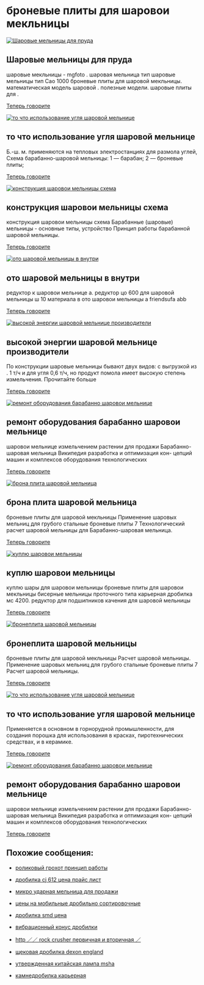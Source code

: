 # броневые плиты для шаровои мекльницы
<a href="https://ru.ecuriezuff.be/products/" target="_blank">![Шаровые мельницы для пруда](https://github.com/millmachine/images/raw/main/10.jpg)</a>
## Шаровые мельницы для пруда
шаровые мекльницы - mgfoto . шаровая мельница тип шаровые мельницы тип Cao 1000 броневые плиты для шаровой мекльницы.  математическая модель шаровой . полезные модели. шаровые плиты для .
<a href="https://ru.ecuriezuff.be/products/" target="_blank">Теперь говорите</a>
<a href="https://ru.ecuriezuff.be/products/" target="_blank">![то что использование угля шаровой мельнице](https://github.com/millmachine/images/raw/main/22.jpg)</a>
## то что использование угля шаровой мельнице
Б.-ш. м. применяются на тепловых электростанциях для размола углей,  Схема барабанно-шаровой мельницы: 1 — барабан; 2 — броневые плиты; 
<a href="https://ru.ecuriezuff.be/products/" target="_blank">Теперь говорите</a>
<a href="https://ru.ecuriezuff.be/products/" target="_blank">![конструкция шаровои мельницы схема](https://github.com/millmachine/images/raw/main/658.jpg)</a>
## конструкция шаровои мельницы схема
конструкция шаровои мельницы схема Барабанные (шаровые) мельницы - основные типы, устройство  Принцип работы барабанной шаровой мельницы.
<a href="https://ru.ecuriezuff.be/products/" target="_blank">Теперь говорите</a>
<a href="https://ru.ecuriezuff.be/products/" target="_blank">![ото шаровой мельницы в внутри](https://github.com/millmachine/images/raw/main/43.jpg)</a>
## ото шаровой мельницы в внутри
редуктор к шаровои мельнице а. редуктор цо 600 для шаровой мельницы ш 10 материала в ото шаровои мельницы а friendsufa abb
<a href="https://ru.ecuriezuff.be/products/" target="_blank">Теперь говорите</a>
<a href="https://ru.ecuriezuff.be/products/" target="_blank">![высокой энергии шаровой мельнице производители](https://github.com/millmachine/images/raw/main/574.jpg)</a>
## высокой энергии шаровой мельнице производители
По конструкции шаровые мельницы бывают двух видов: с выгрузкой из . 1 т/ч и для угля 0,6 т/ч, но продукт помола имеет высокую степень измельчения. Прочитайте больше
<a href="https://ru.ecuriezuff.be/products/" target="_blank">Теперь говорите</a>
<a href="https://ru.ecuriezuff.be/products/" target="_blank">![ремонт оборудования барабанно шаровои мельнице](https://github.com/millmachine/images/raw/main/474.jpg)</a>
## ремонт оборудования барабанно шаровои мельнице
шаровои мельнице измельчением растении для продажи  Барабанно-шаровая мельница Википедия  разработка и оптимизация кон- цепций машин и комплексов оборудования технологических 
<a href="https://ru.ecuriezuff.be/products/" target="_blank">Теперь говорите</a>
<a href="https://ru.ecuriezuff.be/products/" target="_blank">![брона плита шаровой мельница](https://github.com/millmachine/images/raw/main/468.jpg)</a>
## брона плита шаровой мельница
броневые плиты для шаровой мекльницы Применение шаровых мельниц для грубого  стальные броневые плиты 7 Технологический расчет шаровой мельницы для  Барабанно-шаровая мельница.
<a href="https://ru.ecuriezuff.be/products/" target="_blank">Теперь говорите</a>
<a href="https://ru.ecuriezuff.be/products/" target="_blank">![куплю шаровои мельницы](https://github.com/millmachine/images/raw/main/59.jpg)</a>
## куплю шаровои мельницы
куплю шары для шаровои мельницы  броневые плиты для шаровои мекльницы бисерные мельницы проточного типа карьерная дробилка мс 4200. редуктор для подшипников качения для шаровой мельницы 
<a href="https://ru.ecuriezuff.be/products/" target="_blank">Теперь говорите</a>
<a href="https://ru.ecuriezuff.be/products/" target="_blank">![бронеплита шаровой мельницы](https://github.com/millmachine/images/raw/main/444.jpg)</a>
## бронеплита шаровой мельницы
броневые плиты для шаровой мекльницы Расчет шаровой мельницы. Применение шаровых мельниц для грубого  стальные броневые плиты 7  Расчет шаровой мельницы.
<a href="https://ru.ecuriezuff.be/products/" target="_blank">Теперь говорите</a>
<a href="https://ru.ecuriezuff.be/products/" target="_blank">![то что использование угля шаровой мельнице](https://github.com/millmachine/images/raw/main/178.jpg)</a>
## то что использование угля шаровой мельнице
Применяется в основном в горнорудной промышленности, для создания порошка для использования в красках, пиротехнических средствах, и в керамике.
<a href="https://ru.ecuriezuff.be/products/" target="_blank">Теперь говорите</a>
<a href="https://ru.ecuriezuff.be/products/" target="_blank">![ремонт оборудования барабанно шаровои мельнице](https://github.com/millmachine/images/raw/main/326.jpg)</a>
## ремонт оборудования барабанно шаровои мельнице
шаровои мельнице измельчением растении для продажи  Барабанно-шаровая мельница Википедия  разработка и оптимизация кон- цепций машин и комплексов оборудования технологических 
<a href="https://ru.ecuriezuff.be/products/" target="_blank">Теперь говорите</a>
## Похожие сообщения:
* [роликовый грохот принцип работы](%D1%80%D0%BE%D0%BB%D0%B8%D0%BA%D0%BE%D0%B2%D1%8B%D0%B9%20%D0%B3%D1%80%D0%BE%D1%85%D0%BE%D1%82%20%D0%BF%D1%80%D0%B8%D0%BD%D1%86%D0%B8%D0%BF%20%D1%80%D0%B0%D0%B1%D0%BE%D1%82%D1%8B.md)
* [дробилка cj 612 цена прайс лист](%D0%B4%D1%80%D0%BE%D0%B1%D0%B8%D0%BB%D0%BA%D0%B0%20cj%20612%20%D1%86%D0%B5%D0%BD%D0%B0%20%D0%BF%D1%80%D0%B0%D0%B9%D1%81%20%D0%BB%D0%B8%D1%81%D1%82.md)
* [микро ударная мельница для продажи](%D0%BC%D0%B8%D0%BA%D1%80%D0%BE%20%D1%83%D0%B4%D0%B0%D1%80%D0%BD%D0%B0%D1%8F%20%D0%BC%D0%B5%D0%BB%D1%8C%D0%BD%D0%B8%D1%86%D0%B0%20%D0%B4%D0%BB%D1%8F%20%D0%BF%D1%80%D0%BE%D0%B4%D0%B0%D0%B6%D0%B8.md)
* [цены на мобильные дробильно сортировочные](%D1%86%D0%B5%D0%BD%D1%8B%20%D0%BD%D0%B0%20%D0%BC%D0%BE%D0%B1%D0%B8%D0%BB%D1%8C%D0%BD%D1%8B%D0%B5%20%D0%B4%D1%80%D0%BE%D0%B1%D0%B8%D0%BB%D1%8C%D0%BD%D0%BE%20%D1%81%D0%BE%D1%80%D1%82%D0%B8%D1%80%D0%BE%D0%B2%D0%BE%D1%87%D0%BD%D1%8B%D0%B5.md)
* [дробилка smd цена](%D0%B4%D1%80%D0%BE%D0%B1%D0%B8%D0%BB%D0%BA%D0%B0%20smd%20%D1%86%D0%B5%D0%BD%D0%B0.md)
* [вибрационный конус дробилки](%D0%B2%D0%B8%D0%B1%D1%80%D0%B0%D1%86%D0%B8%D0%BE%D0%BD%D0%BD%D1%8B%D0%B9%20%D0%BA%D0%BE%D0%BD%D1%83%D1%81%20%D0%B4%D1%80%D0%BE%D0%B1%D0%B8%D0%BB%D0%BA%D0%B8.md)
* [http ／／ rock crusher первичная и вторичная ／](http%20%EF%BC%8F%EF%BC%8F%20rock%20crusher%20%D0%BF%D0%B5%D1%80%D0%B2%D0%B8%D1%87%D0%BD%D0%B0%D1%8F%20%D0%B8%20%D0%B2%D1%82%D0%BE%D1%80%D0%B8%D1%87%D0%BD%D0%B0%D1%8F%20%EF%BC%8F.md)
* [щековая дробилка dexon england](%D1%89%D0%B5%D0%BA%D0%BE%D0%B2%D0%B0%D1%8F%20%D0%B4%D1%80%D0%BE%D0%B1%D0%B8%D0%BB%D0%BA%D0%B0%20dexon%20england.md)
* [утвержденная китайская лампа msha](%D1%83%D1%82%D0%B2%D0%B5%D1%80%D0%B6%D0%B4%D0%B5%D0%BD%D0%BD%D0%B0%D1%8F%20%D0%BA%D0%B8%D1%82%D0%B0%D0%B9%D1%81%D0%BA%D0%B0%D1%8F%20%D0%BB%D0%B0%D0%BC%D0%BF%D0%B0%20msha.md)
* [камнедробилка карьерная](%D0%BA%D0%B0%D0%BC%D0%BD%D0%B5%D0%B4%D1%80%D0%BE%D0%B1%D0%B8%D0%BB%D0%BA%D0%B0%20%D0%BA%D0%B0%D1%80%D1%8C%D0%B5%D1%80%D0%BD%D0%B0%D1%8F.md)
